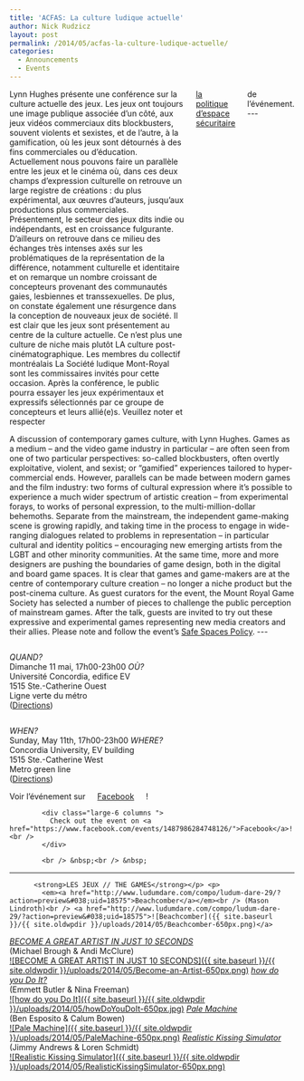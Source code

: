 ```yaml
---
title: 'ACFAS: La culture ludique actuelle'
author: Nick Rudzicz
layout: post
permalink: /2014/05/acfas-la-culture-ludique-actuelle/
categories:
  - Announcements
  - Events
---
```

<div class="large-6 columns ">
Lynn Hughes présente une conférence sur la culture actuelle des jeux.
Les jeux ont toujours une image publique associée d’un côté, aux jeux vidéos commerciaux dits blockbusters, souvent violents et sexistes, et de l’autre, à la gamification, où les jeux sont détournés à des fins commerciales ou d’éducation.
Actuellement nous pouvons faire un parallèle entre les jeux et le cinéma où, dans ces deux champs d’expression culturelle on retrouve un large registre de créations : du plus expérimental, aux œuvres d’auteurs, jusqu’aux productions plus commerciales.
Présentement, le secteur des jeux dits indie ou indépendants, est en croissance fulgurante. D’ailleurs on retrouve dans ce milieu des échanges très intenses axés sur les problématiques de la représentation de la différence, notamment culturelle et identitaire et on remarque un nombre croissant de concepteurs provenant des communautés gaies, lesbiennes et transsexuelles. De plus, on constate également une résurgence dans la conception de nouveaux jeux de société.
Il est clair que les jeux sont présentement au centre de la culture actuelle. Ce n’est plus une culture de niche mais plutôt LA culture post-cinématographique.
Les membres du collectif montréalais La Société ludique Mont-Royal sont les commissaires invités pour cette occasion. Après la conférence, le public pourra essayer les jeux expérimentaux et expressifs sélectionnés par ce groupe de concepteurs et leurs allié(e)s.
Veuillez noter et respecter <a href="http://oldforum.mrgs.ca/index.php/topic,71.0.html">la politique d&#8217;espace sécuritaire</a> de l&#8217;événement.
---
</div>

<div class="large-6 columns ">
<p>
    A discussion of contemporary games culture, with Lynn Hughes.
Games as a medium – and the video game industry in particular – are often seen from one of two particular perspectives: so-called blockbusters, often overtly exploitative, violent, and sexist; or “gamified” experiences tailored to hyper-commercial ends.
However, parallels can be made between modern games and the film industry: two forms of cultural expression where it&#8217;s possible to experience a much wider spectrum of artistic creation – from experimental forays, to works of personal expression, to the multi-million-dollar behemoths.
Separate from the mainstream, the independent game-making scene is growing rapidly, and taking time in the process to engage in wide-ranging dialogues related to problems in representation – in particular cultural and identity politics – encouraging new emerging artists from the LGBT and other minority communities. At the same time, more and more designers are pushing the boundaries of game design, both in the digital and board game spaces.
It is clear that games and game-makers are at the centre of contemporary culture creation – no longer a niche product but the post-cinema culture.
As guest curators for the event, the Mount Royal Game Society has selected a number of pieces to challenge the public perception of mainstream games. After the talk, guests are invited to try out these expressive and experimental games representing new media creators and their allies.
Please note and follow the event&#8217;s <a href="http://oldforum.mrgs.ca/index.php/topic,71.0.html">Safe Spaces Policy</a>.
---
</div><div class="large-6 columns ">
<p>
        <em>QUAND?</em><br /> Dimanche 11 mai, 17h00-23h00
<em>OÙ?</em><br /> Université Concordia, edifice EV<br /> 1515 Ste.-Catherine Ouest<br /> Ligne verte du métro<br /> (<a href="https://www.google.ca/maps/place/1515+Rue+Sainte-Catherine+Ouest/@45.495413,-73.577693,17z/data=!3m1!4b1!4m2!3m1!1s0x4cc91a6a33cf7b2f:0xc7ea08d4caffed42">Directions</a>)
</div><div class="large-6 columns ">
<p>
            <em>WHEN?</em><br /> Sunday, May 11th, 17h00-23h00
<em>WHERE?</em><br /> Concordia University, EV building<br /> 1515 Ste.-Catherine West<br /> Metro green line<br /> (<a href="https://www.google.ca/maps/place/1515+Rue+Sainte-Catherine+Ouest/@45.495413,-73.577693,17z/data=!3m1!4b1!4m2!3m1!1s0x4cc91a6a33cf7b2f:0xc7ea08d4caffed42">Directions</a>)<br /> </div><div class="large-6 columns ">
              Voir l&#8217;événement sur <a href="https://www.facebook.com/events/1487986284748126/">Facebook</a>!
            </div>
            
            <div class="large-6 columns ">
              Check out the event on <a href="https://www.facebook.com/events/1487986284748126/">Facebook</a>!<br />
            </div>
            
            <br /> &nbsp;<br /> &nbsp;
---
          
          <strong>LES JEUX // THE GAMES</strong></p> <p>
            <em><a href="http://www.ludumdare.com/compo/ludum-dare-29/?action=preview&#038;uid=18575">Beachcomber</a></em><br /> (Mason Lindroth)<br /> <a href="http://www.ludumdare.com/compo/ludum-dare-29/?action=preview&#038;uid=18575">![Beachcomber]({{ site.baseurl }}/{{ site.oldwpdir }}/uploads/2014/05/Beachcomber-650px.png)</a>
<em><a href="http://vote.runhello.com/j/artist/3/">BECOME A GREAT ARTIST IN JUST 10 SECONDS</a></em><br /> (Michael Brough &#038; Andi McClure)<br /> <a href="http://vote.runhello.com/j/artist/3/">![BECOME A GREAT ARTIST IN JUST 10 SECONDS]({{ site.baseurl }}/{{ site.oldwpdir }}/uploads/2014/05/Become-an-Artist-650px.png)</a>
<em><a href="http://emmettbutler.com/games/howdo.html">how do you Do It?</a></em><br /> (Emmett Butler &#038; Nina Freeman)<br /> <a href="http://emmettbutler.com/games/howdo.html">![how do you Do It]({{ site.baseurl }}/{{ site.oldwpdir }}/uploads/2014/05/howDoYouDoIt-650px.jpg)</a>
<em><a href="http://bo-en.info/URLpalemachine.html">Pale Machine</a></em><br /> (Ben Esposito &#038; Calum Bowen)<br /> <a href="http://bo-en.info/URLpalemachine.html">![Pale Machine]({{ site.baseurl }}/{{ site.oldwpdir }}/uploads/2014/05/PaleMachine-650px.png)</a>
<em><a href="http://jimmylands.com/experiments/kissing/">Realistic Kissing Simulator</a></em><br /> (Jimmy Andrews &#038; Loren Schmidt)<br /> <a href="http://jimmylands.com/experiments/kissing/">![Realistic Kissing Simulator]({{ site.baseurl }}/{{ site.oldwpdir }}/uploads/2014/05/RealisticKissingSimulator-650px.png)</a>
&nbsp;<br /> &nbsp;<br /> &nbsp;
